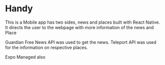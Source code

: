 # Handy

This is a Mobile app has two sides, news and places built with React Native.
It directs the user to the webpage with more information of the news and Place

Guardian Free News API was used to get the news.
Teleport API was used for the information on respective places.

Expo Managed also
